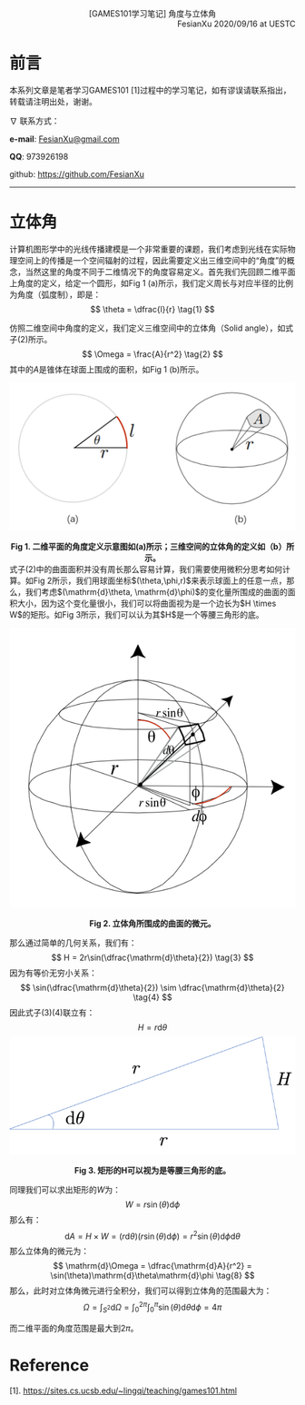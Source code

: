 <div align='center'>
    [GAMES101学习笔记] 角度与立体角
</div>
<div align='right'>
FesianXu 2020/09/16 at UESTC
</div>

# 前言

本系列文章是笔者学习GAMES101 [1]过程中的学习笔记，如有谬误请联系指出，转载请注明出处，谢谢。

$\nabla$ 联系方式：

**e-mail**: [FesianXu@gmail.com](mailto:FesianXu@gmail.com)

**QQ**: 973926198

github: https://github.com/FesianXu

----



# 立体角

计算机图形学中的光线传播建模是一个非常重要的课题，我们考虑到光线在实际物理空间上的传播是一个空间辐射的过程，因此需要定义出三维空间中的“角度”的概念，当然这里的角度不同于二维情况下的角度容易定义。首先我们先回顾二维平面上角度的定义，给定一个圆形，如Fig 1 (a)所示，我们定义周长与对应半径的比例为角度（弧度制），即是：
$$
\theta = \dfrac{l}{r}
\tag{1}
$$

仿照二维空间中角度的定义，我们定义三维空间中的立体角（Solid angle），如式子(2)所示。
$$
\Omega = \frac{A}{r^2}
\tag{2}
$$
其中的$A$是锥体在球面上围成的面积，如Fig 1 (b)所示。

![solid_angle_and_angle][solid_angle_and_angle]

<div align='center'>
    <b>
        Fig 1. 二维平面的角度定义示意图如(a)所示；三维空间的立体角的定义如（b）所示。
    </b>
</div>
式子(2)中的曲面面积并没有周长那么容易计算，我们需要使用微积分思考如何计算。如Fig 2所示，我们用球面坐标$(\theta,\phi,r)$来表示球面上的任意一点，那么，我们考虑$(\mathrm{d}\theta, \mathrm{d}\phi)$的变化量所围成的曲面的面积大小，因为这个变化量很小，我们可以将曲面视为是一个边长为$H \times W$的矩形。如Fig 3所示，我们可以认为其$H$是一个等腰三角形的底。

![solid_angle_differential][solid_angle_differential]

<div align='center'>
    <b>
        Fig 2. 立体角所围成的曲面的微元。
    </b>
</div>

那么通过简单的几何关系，我们有：
$$
H = 2r\sin(\dfrac{\mathrm{d}\theta}{2})
\tag{3}
$$
因为有等价无穷小关系：
$$
\sin(\dfrac{\mathrm{d}\theta}{2}) \sim \dfrac{\mathrm{d}\theta}{2}
\tag{4}
$$
因此式子(3)(4)联立有：
$$
H = r \mathrm{d}\theta
\tag{5}
$$
![H][H]

<div align='center'>
    <b>
        Fig 3. 矩形的H可以视为是等腰三角形的底。
    </b>
</div>



同理我们可以求出矩形的$W$为：
$$
W = r\sin(\theta) \mathrm{d}\phi
\tag{6}
$$
那么有：
$$
\mathrm{d}A = H \times W = (r\mathrm{d}\theta)(r\sin(\theta)\mathrm{d}\phi) = r^2\sin(\theta)\mathrm{d}\phi\mathrm{d}\theta
\tag{7}
$$
那么立体角的微元为：
$$
\mathrm{d}\Omega = \dfrac{\mathrm{d}A}{r^2} = \sin(\theta)\mathrm{d}\theta\mathrm{d}\phi
\tag{8}
$$
那么，此时对立体角微元进行全积分，我们可以得到立体角的范围最大为：
$$
\Omega = \int_{S^2} \mathrm{d}\Omega = \int_{0}^{2\pi} \int_{0}^{\pi} \sin(\theta)\mathrm{d}\theta\mathrm{d}\phi = 4\pi
\tag{9}
$$



而二维平面的角度范围是最大到$2 \pi$。

# Reference

[1]. https://sites.cs.ucsb.edu/~lingqi/teaching/games101.html





[solid_angle_and_angle]: ./imgs/solid_angle_and_angle.png

[solid_angle_differential]: ./imgs/solid_angle_differential.png
[H]: ./imgs/H.png

